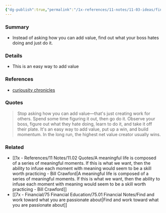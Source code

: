 ```yaml
---
{"dg-publish":true,"permalink":"/1x-references/11-notes/11-03-ideas/find-out-what-your-boss-hates-doing-and-do-it/","title":"Find out what your boss hates doing and do it","created":"2025-03-26T01:14:38.326+03:00","updated":"2025-04-10T10:34:24.114+03:00"}
---
```



### Summary
- Instead of asking how you can add value, find out what your boss hates doing and just do it.

### Details
- This is an easy way to add value

### References
- [curiousity chronicles](https://www.sahilbloom.com/newsletter/the-most-powerful-life-hacks-ive-found?utm_source=substack&utm_medium=email")

### Quotes
> Stop asking how you can add value—that's just creating work for others. Spend some time figuring it out, then go do it. Observe your boss, figure out what they hate doing, learn to do it, and take it off their plate. It's an easy way to add value, put up a win, and build momentum. In the long run, the highest net value creator usually wins.

### Related
- [[1x - References/11 Notes/11.02 Quotes/A meaningful life is composed of a series of meaningful moments. If this is what we want, then the ability to infuse each moment with meaning would seem to be a skill worth practicing - Bill Crawford\|A meaningful life is composed of a series of meaningful moments. If this is what we want, then the ability to infuse each moment with meaning would seem to be a skill worth practicing - Bill Crawford]]
- [[7x - Financial/75 Financial Education/75.01 Financial Notes/Find and work toward what you are passionate about\|Find and work toward what you are passionate about]]